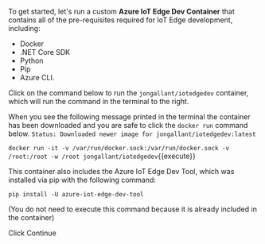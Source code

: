 To get started, let's run a custom **Azure IoT Edge Dev Container** that contains all of the pre-requisites required for IoT Edge development, including: 
- Docker
- .NET Core SDK
- Python
- Pip
- Azure CLI.

Click on the command below to run the `jongallant/iotedgedev` container, which will run the command in the terminal to the right.

When you see the following message printed in the terminal the container has been downloaded and you are safe to click the `docker run` command below. `Status: Downloaded newer image for jongallant/iotedgedev:latest`

`docker run -it -v /var/run/docker.sock:/var/run/docker.sock -v /root:/root -w /root jongallant/iotedgedev`{{execute}}

This container also includes the Azure IoT Edge Dev Tool, which was installed via pip with the following command: 

`pip install -U azure-iot-edge-dev-tool`

(You do not need to execute this command because it is already included in the container)

Click Continue 
